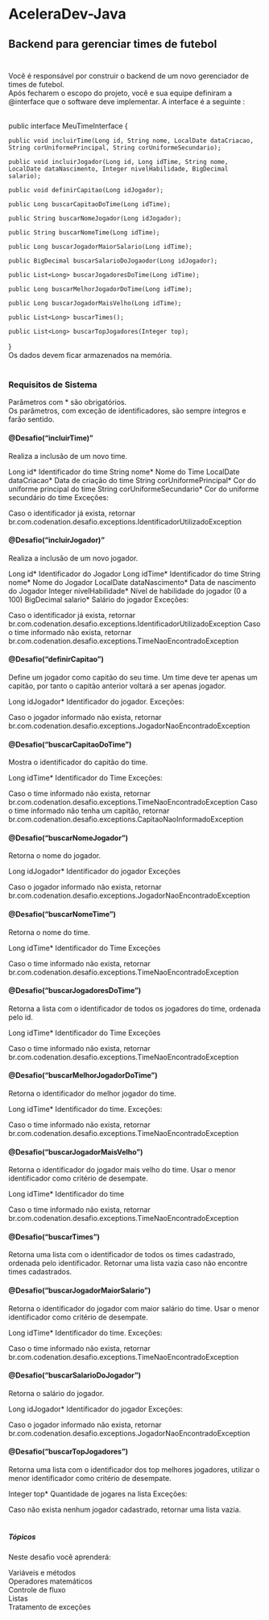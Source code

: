# AceleraDev-Java

## Backend para gerenciar times de futebol<br><br>

Você é responsável por construir o backend de um novo gerenciador de times de futebol.<br> 
Após fecharem o escopo do projeto, você e sua equipe definiram a @interface que o software deve implementar. A interface é a seguinte :<br><br>

public interface MeuTimeInterface {

	public void incluirTime(Long id, String nome, LocalDate dataCriacao, String corUniformePrincipal, String corUniformeSecundario);

	public void incluirJogador(Long id, Long idTime, String nome, LocalDate dataNascimento, Integer nivelHabilidade, BigDecimal salario);

	public void definirCapitao(Long idJogador);

	public Long buscarCapitaoDoTime(Long idTime);

	public String buscarNomeJogador(Long idJogador);

	public String buscarNomeTime(Long idTime);

	public Long buscarJogadorMaiorSalario(Long idTime);

	public BigDecimal buscarSalarioDoJogaodor(Long idJogador);

	public List<Long> buscarJogadoresDoTime(Long idTime);

	public Long buscarMelhorJogadorDoTime(Long idTime);

	public Long buscarJogadorMaisVelho(Long idTime);

	public List<Long> buscarTimes();

	public List<Long> buscarTopJogadores(Integer top);
}
<br>
Os dados devem ficar armazenados na memória.<br><br>

### Requisitos de Sistema<br>
Parâmetros com * são obrigatórios.<br>
Os parâmetros, com exceção de identificadores, são sempre íntegros e farão sentido.<br>

#### @Desafio(“incluirTime)”
Realiza a inclusão de um novo time.

Long id* Identificador do time
String nome* Nome do Time
LocalDate dataCriacao* Data de criação do time
String corUniformePrincipal* Cor do uniforme principal do time
String corUniformeSecundario* Cor do uniforme secundário do time
Exceções:

Caso o identificador já exista, retornar br.com.codenation.desafio.exceptions.IdentificadorUtilizadoException

#### @Desafio(“incluirJogador)”
Realiza a inclusão de um novo jogador.

Long id* Identificador do Jogador
Long idTime* Identificador do time
String nome* Nome do Jogador
LocalDate dataNascimento* Data de nascimento do Jogador
Integer nivelHabilidade* Nível de habilidade do jogador (0 a 100)
BigDecimal salario* Salário do jogador
Exceções:

Caso o identificador já exista, retornar br.com.codenation.desafio.exceptions.IdentificadorUtilizadoException
Caso o time informado não exista, retornar br.com.codenation.desafio.exceptions.TimeNaoEncontradoException

#### @Desafio(“definirCapitao”)
Define um jogador como capitão do seu time. Um time deve ter apenas um capitão, por tanto o capitão anterior voltará a ser apenas jogador.

Long idJogador* Identificador do jogador.
Exceções:

Caso o jogador informado não exista, retornar br.com.codenation.desafio.exceptions.JogadorNaoEncontradoException

#### @Desafio(“buscarCapitaoDoTime”)
Mostra o identificador do capitão do time.

Long idTime* Identificador do Time
Exceções:

Caso o time informado não exista, retornar br.com.codenation.desafio.exceptions.TimeNaoEncontradoException
Caso o time informado não tenha um capitão, retornar br.com.codenation.desafio.exceptions.CapitaoNaoInformadoException

#### @Desafio(“buscarNomeJogador”)
Retorna o nome do jogador.

Long idJogador* Identificador do jogador
Exceções

Caso o jogador informado não exista, retornar br.com.codenation.desafio.exceptions.JogadorNaoEncontradoException

#### @Desafio(“buscarNomeTime”)
Retorna o nome do time.

Long idTime* Identificador do Time
Exceções

Caso o time informado não exista, retornar br.com.codenation.desafio.exceptions.TimeNaoEncontradoException

#### @Desafio(“buscarJogadoresDoTime”)
Retorna a lista com o identificador de todos os jogadores do time, ordenada pelo id.

Long idTime* Identificador do Time
Exceções

Caso o time informado não exista, retornar br.com.codenation.desafio.exceptions.TimeNaoEncontradoException

#### @Desafio(“buscarMelhorJogadorDoTime”)
Retorna o identificador do melhor jogador do time.

Long idTime* Identificador do time.
Exceções:

Caso o time informado não exista, retornar br.com.codenation.desafio.exceptions.TimeNaoEncontradoException

#### @Desafio(“buscarJogadorMaisVelho”)
Retorna o identificador do jogador mais velho do time. Usar o menor identificador como critério de desempate.

Long idTime* Identificador do time

Caso o time informado não exista, retornar br.com.codenation.desafio.exceptions.TimeNaoEncontradoException

#### @Desafio(“buscarTimes”)
Retorna uma lista com o identificador de todos os times cadastrado, ordenada pelo identificador. Retornar uma lista vazia caso não encontre times cadastrados.

#### @Desafio(“buscarJogadorMaiorSalario”)
Retorna o identificador do jogador com maior salário do time. Usar o menor identificador como critério de desempate.

Long idTime* Identificador do time.
Exceções:

Caso o time informado não exista, retornar br.com.codenation.desafio.exceptions.TimeNaoEncontradoException

#### @Desafio(“buscarSalarioDoJogador”)
Retorna o salário do jogador.

Long idJogador* Identificador do jogador
Exceções:

Caso o jogador informado não exista, retornar br.com.codenation.desafio.exceptions.JogadorNaoEncontradoException

#### @Desafio(“buscarTopJogadores”)
Retorna uma lista com o identificador dos top melhores jogadores, utilizar o menor identificador como critério de desempate.

Integer top* Quantidade de jogares na lista
Exceções:

Caso não exista nenhum jogador cadastrado, retornar uma lista vazia.<br><br>
##### Tópicos<br>
Neste desafio você aprenderá:<br>

Variáveis e métodos<br>
Operadores matemáticos<br>
Controle de fluxo<br>
Listas<br>
Tratamento de exceções

